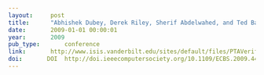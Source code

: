 ```yaml
---
layout:     post
title:      "Abhishek Dubey, Derek Riley, Sherif Abdelwahed, and Ted Bapty. Modeling and analysis of probabilistic timed systems. In IEEE International Conference on the Engineering of Computer-Based Systems, 69–78. Los Alamitos, CA, USA, 2009. IEEE Computer Society."
date:       2009-01-01 00:00:01
year:       2009
pub_type:       conference
link:       http://www.isis.vanderbilt.edu/sites/default/files/PTAVerification_0.pdf
doi:       DOI  http://doi.ieeecomputersociety.org/10.1109/ECBS.2009.44
---
```


